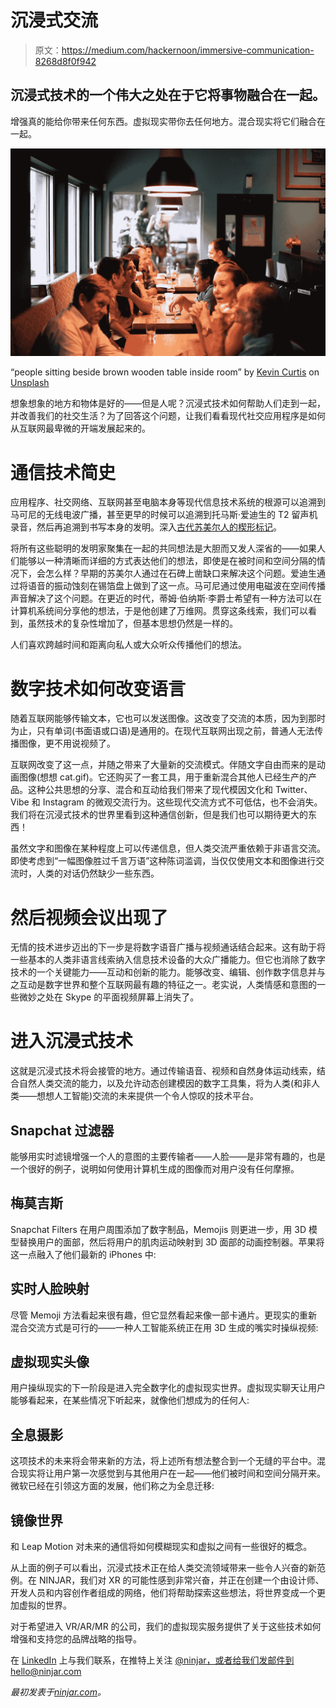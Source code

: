 # 沉浸式交流

> 原文：<https://medium.com/hackernoon/immersive-communication-8268d8f0f942>

## 沉浸式技术的一个伟大之处在于它将事物融合在一起。

增强真的能给你带来任何东西。虚拟现实带你去任何地方。混合现实将它们融合在一起。

![](img/4913cbc1c16bf821f2bb7b11b86d0f33.png)

“people sitting beside brown wooden table inside room” by [Kevin Curtis](https://unsplash.com/@kcurtis113?utm_source=medium&utm_medium=referral) on [Unsplash](https://unsplash.com?utm_source=medium&utm_medium=referral)

想象想象的地方和物体是好的——但是人呢？沉浸式技术如何帮助人们走到一起，并改善我们的社交生活？为了回答这个问题，让我们看看现代社交应用程序是如何从互联网最卑微的开端发展起来的。

# 通信技术简史

应用程序、社交网络、互联网甚至电脑本身等现代信息技术系统的根源可以追溯到马可尼的无线电波广播，甚至更早的时候可以追溯到托马斯·爱迪生的 T2 留声机录音，然后再追溯到书写本身的发明。深入[古代苏美尔人的楔形标记](https://en.m.wikipedia.org/wiki/History_of_writing)。

将所有这些聪明的发明家聚集在一起的共同想法是大胆而又发人深省的——如果人们能够以一种清晰而详细的方式表达他们的想法，即使是在被时间和空间分隔的情况下，会怎么样？早期的苏美尔人通过在石碑上凿缺口来解决这个问题。爱迪生通过将语音的振动蚀刻在锡箔盘上做到了这一点。马可尼通过使用电磁波在空间传播声音解决了这个问题。在更近的时代，蒂姆·伯纳斯·李爵士希望有一种方法可以在计算机系统间分享他的想法，于是他创建了万维网。贯穿这条线索，我们可以看到，虽然技术的复杂性增加了，但基本思想仍然是一样的。

人们喜欢跨越时间和距离向私人或大众听众传播他们的想法。

# 数字技术如何改变语言

随着互联网能够传输文本，它也可以发送图像。这改变了交流的本质，因为到那时为止，只有单词(书面语或口语)是通用的。在现代互联网出现之前，普通人无法传播图像，更不用说视频了。

互联网改变了这一点，并随之带来了大量新的交流模式。伴随文字自由而来的是动画图像(想想 cat.gif)。它还购买了一套工具，用于重新混合其他人已经生产的产品。这种公共思想的分享、混合和互动给我们带来了现代模因文化和 Twitter、Vibe 和 Instagram 的微观交流行为。这些现代交流方式不可低估，也不会消失。我们将在沉浸式技术的世界里看到这种通信创新，但是我们也可以期待更大的东西！

虽然文字和图像在某种程度上可以传递信息，但人类交流严重依赖于非语言交流。即使考虑到“一幅图像胜过千言万语”这种陈词滥调，当仅仅使用文本和图像进行交流时，人类的对话仍然缺少一些东西。

# 然后视频会议出现了

无情的技术进步迈出的下一步是将数字语音广播与视频通话结合起来。这有助于将一些基本的人类非语言线索纳入信息技术设备的大众广播能力。但它也消除了数字技术的一个关键能力——互动和创新的能力。能够改变、编辑、创作数字信息并与之互动是数字世界和整个互联网最有趣的特征之一。老实说，人类情感和意图的一些微妙之处在 Skype 的平面视频屏幕上消失了。

# 进入沉浸式技术

这就是沉浸式技术将会接管的地方。通过传输语音、视频和自然身体运动线索，结合自然人类交流的能力，以及允许动态创建模因的数字工具集，将为人类(和非人类——想想人工智能)交流的未来提供一个令人惊叹的技术平台。

## Snapchat 过滤器

能够用实时滤镜增强一个人的意图的主要传输者——人脸——是非常有趣的，也是一个很好的例子，说明如何使用计算机生成的图像而对用户没有任何摩擦。

## 梅莫吉斯

Snapchat Filters 在用户周围添加了数字制品，Memojis 则更进一步，用 3D 模型替换用户的面部，然后将用户的肌肉运动映射到 3D 面部的动画控制器。苹果将这一点融入了他们最新的 iPhones 中:

## 实时人脸映射

尽管 Memoji 方法看起来很有趣，但它显然看起来像一部卡通片。更现实的重新混合交流方式是可行的——一种人工智能系统正在用 3D 生成的嘴实时操纵视频:

## 虚拟现实头像

用户操纵现实的下一阶段是进入完全数字化的虚拟现实世界。虚拟现实聊天让用户能够看起来，在某些情况下听起来，就像他们想成为的任何人:

## 全息摄影

这项技术的未来将会带来新的方法，将上述所有想法整合到一个无缝的平台中。混合现实将让用户第一次感觉到与其他用户在一起——他们被时间和空间分隔开来。微软已经在引领这方面的发展，他们称之为全息迁移:

## 镜像世界

和 Leap Motion 对未来的通信将如何模糊现实和虚拟之间有一些很好的概念。

从上面的例子可以看出，沉浸式技术正在给人类交流领域带来一些令人兴奋的新范例。在 NINJAR，我们对 XR 的可能性感到非常兴奋，并正在创建一个由设计师、开发人员和内容创作者组成的网络，他们将帮助探索这些想法，将世界变成一个更加虚拟的世界。

对于希望进入 VR/AR/MR 的公司，我们的虚拟现实服务提供了关于这些技术如何增强和支持您的品牌战略的指导。

在 [LinkedIn](https://www.linkedin.com/company/ninjar/) 上与我们联系，在推特上关注 [@ninjar，或者给我们发邮件到](https://twitter.com/ninjar_com)[hello@ninjar.com](mailto:hello@ninjar.com)

*最初发表于*[*ninjar.com*](https://ninjar.com/blog/immersive-communication.html)*。*